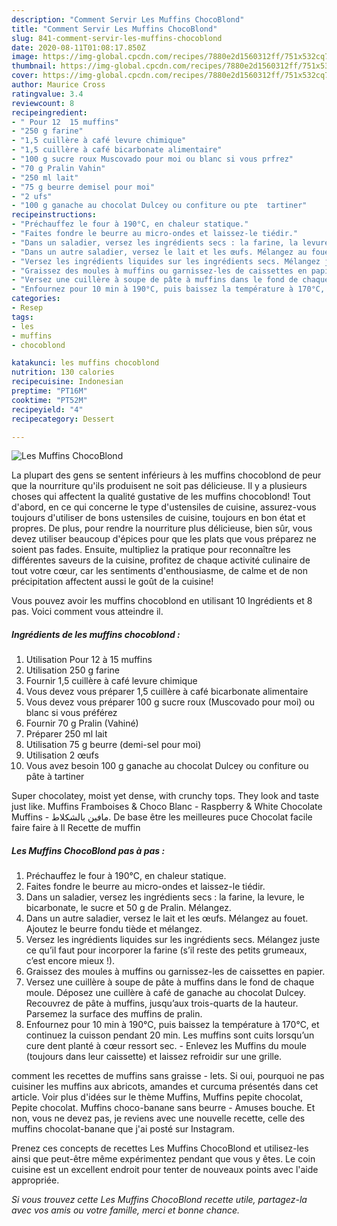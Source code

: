 ```yaml
---
description: "Comment Servir Les Muffins ChocoBlond"
title: "Comment Servir Les Muffins ChocoBlond"
slug: 841-comment-servir-les-muffins-chocoblond
date: 2020-08-11T01:08:17.850Z
image: https://img-global.cpcdn.com/recipes/7880e2d1560312ff/751x532cq70/les-muffins-chocoblond-photo-principale-de-la-recette.jpg
thumbnail: https://img-global.cpcdn.com/recipes/7880e2d1560312ff/751x532cq70/les-muffins-chocoblond-photo-principale-de-la-recette.jpg
cover: https://img-global.cpcdn.com/recipes/7880e2d1560312ff/751x532cq70/les-muffins-chocoblond-photo-principale-de-la-recette.jpg
author: Maurice Cross
ratingvalue: 3.4
reviewcount: 8
recipeingredient:
- " Pour 12  15 muffins"
- "250 g farine"
- "1,5 cuillère à café levure chimique"
- "1,5 cuillère à café bicarbonate alimentaire"
- "100 g sucre roux Muscovado pour moi ou blanc si vous prfrez"
- "70 g Pralin Vahin"
- "250 ml lait"
- "75 g beurre demisel pour moi"
- "2 ufs"
- "100 g ganache au chocolat Dulcey ou confiture ou pte  tartiner"
recipeinstructions:
- "Préchauffez le four à 190°C, en chaleur statique."
- "Faites fondre le beurre au micro-ondes et laissez-le tiédir."
- "Dans un saladier, versez les ingrédients secs : la farine, la levure, le bicarbonate, le sucre et 50 g de Pralin. Mélangez."
- "Dans un autre saladier, versez le lait et les œufs. Mélangez au fouet. Ajoutez le beurre fondu tiède et mélangez."
- "Versez les ingrédients liquides sur les ingrédients secs. Mélangez juste ce qu’il faut pour incorporer la farine (s’il reste des petits grumeaux, c’est encore mieux !)."
- "Graissez des moules à muffins ou garnissez-les de caissettes en papier."
- "Versez une cuillère à soupe de pâte à muffins dans le fond de chaque moule. Déposez une cuillère à café de ganache au chocolat Dulcey. Recouvrez de pâte à muffins, jusqu’aux trois-quarts de la hauteur. Parsemez la surface des muffins de pralin."
- "Enfournez pour 10 min à 190°C, puis baissez la température à 170°C, et continuez la cuisson pendant 20 min. Les muffins sont cuits lorsqu’un cure dent planté à cœur ressort sec. Enlevez les Muffins du moule (toujours dans leur caissette) et laissez refroidir sur une grille."
categories:
- Resep
tags:
- les
- muffins
- chocoblond

katakunci: les muffins chocoblond 
nutrition: 130 calories
recipecuisine: Indonesian
preptime: "PT16M"
cooktime: "PT52M"
recipeyield: "4"
recipecategory: Dessert

---
```



![Les Muffins ChocoBlond](https://img-global.cpcdn.com/recipes/7880e2d1560312ff/751x532cq70/les-muffins-chocoblond-photo-principale-de-la-recette.jpg)

La plupart des gens se sentent inférieurs à les muffins chocoblond de peur que la nourriture qu'ils produisent ne soit pas délicieuse. Il y a plusieurs choses qui affectent la qualité gustative de les muffins chocoblond! Tout d'abord, en ce qui concerne le type d'ustensiles de cuisine, assurez-vous toujours d'utiliser de bons ustensiles de cuisine, toujours en bon état et propres. De plus, pour rendre la nourriture plus délicieuse, bien sûr, vous devez utiliser beaucoup d'épices pour que les plats que vous préparez ne soient pas fades. Ensuite, multipliez la pratique pour reconnaître les différentes saveurs de la cuisine, profitez de chaque activité culinaire de tout votre cœur, car les sentiments d'enthousiasme, de calme et de non précipitation affectent aussi le goût de la cuisine!

<!--inarticleads1-->

Vous pouvez avoir les muffins chocoblond en utilisant 10 Ingrédients et 8 pas. Voici comment vous atteindre il.

##### Ingrédients de les muffins chocoblond :

1. Utilisation  Pour 12 à 15 muffins
1. Utilisation 250 g farine
1. Fournir 1,5 cuillère à café levure chimique
1. Vous devez vous préparer 1,5 cuillère à café bicarbonate alimentaire
1. Vous devez vous préparer 100 g sucre roux (Muscovado pour moi) ou blanc si vous préférez
1. Fournir 70 g Pralin (Vahiné)
1. Préparer 250 ml lait
1. Utilisation 75 g beurre (demi-sel pour moi)
1. Utilisation 2 œufs
1. Vous avez besoin 100 g ganache au chocolat Dulcey ou confiture ou pâte à tartiner


Super chocolatey, moist yet dense, with crunchy tops. They look and taste just like. Muffins Framboises &amp; Choco Blanc - Raspberry &amp; White Chocolate Muffins - مافين بالشكلاط. De base être les meilleures puce Chocolat facile faire faire à Il Recette de muffin 

<!--inarticleads2-->

##### Les Muffins ChocoBlond pas à pas :

1. Préchauffez le four à 190°C, en chaleur statique.
1. Faites fondre le beurre au micro-ondes et laissez-le tiédir.
1. Dans un saladier, versez les ingrédients secs : la farine, la levure, le bicarbonate, le sucre et 50 g de Pralin. Mélangez.
1. Dans un autre saladier, versez le lait et les œufs. Mélangez au fouet. Ajoutez le beurre fondu tiède et mélangez.
1. Versez les ingrédients liquides sur les ingrédients secs. Mélangez juste ce qu’il faut pour incorporer la farine (s’il reste des petits grumeaux, c’est encore mieux !).
1. Graissez des moules à muffins ou garnissez-les de caissettes en papier.
1. Versez une cuillère à soupe de pâte à muffins dans le fond de chaque moule. Déposez une cuillère à café de ganache au chocolat Dulcey. Recouvrez de pâte à muffins, jusqu’aux trois-quarts de la hauteur. Parsemez la surface des muffins de pralin.
1. Enfournez pour 10 min à 190°C, puis baissez la température à 170°C, et continuez la cuisson pendant 20 min. Les muffins sont cuits lorsqu’un cure dent planté à cœur ressort sec. - Enlevez les Muffins du moule (toujours dans leur caissette) et laissez refroidir sur une grille.


comment les recettes de muffins sans graisse - lets. Si oui, pourquoi ne pas cuisiner les muffins aux abricots, amandes et curcuma présentés dans cet article. Voir plus d&#39;idées sur le thème Muffins, Muffins pepite chocolat, Pepite chocolat. Muffins choco-banane sans beurre - Amuses bouche. Et non, vous ne devez pas, je reviens avec une nouvelle recette, celle des muffins chocolat-banane que j&#39;ai posté sur Instagram. 

<!--inarticleads1-->

<p>
Prenez ces concepts de recettes Les Muffins ChocoBlond et utilisez-les ainsi que peut-être même expérimentez pendant que vous y êtes. Le coin cuisine est un excellent endroit pour tenter de nouveaux points avec l'aide appropriée.
</p>

<p>
<i>Si vous trouvez cette Les Muffins ChocoBlond recette utile, partagez-la avec vos amis ou votre famille, merci et bonne chance.</i>
</p>
